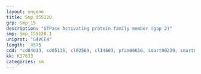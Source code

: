 ```yaml
---
layout: smgene
title: Smp_155120
grp: Smp_15
description: "GTPase Activating protein family member (gap 2)"
smp: Smp_155120.1
uniprot: "G4VCE4"
length:  4575
cdd: "cd04013, cd05136, cl02569, cl14603, pfam00616, smart00239, smart00323"
kk: K17633
categories: sm
---
```

